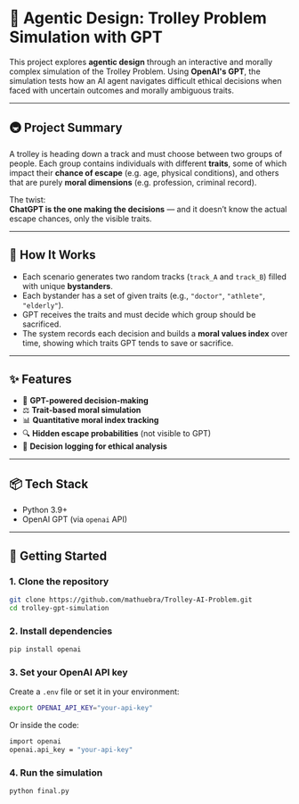 # 🧠 Agentic Design: Trolley Problem Simulation with GPT

This project explores **agentic design** through an interactive and morally complex simulation of the Trolley Problem. Using **OpenAI's GPT**, the simulation tests how an AI agent navigates difficult ethical decisions when faced with uncertain outcomes and morally ambiguous traits.

---

## 🚇 Project Summary

A trolley is heading down a track and must choose between two groups of people. Each group contains individuals with different **traits**, some of which impact their **chance of escape** (e.g. age, physical conditions), and others that are purely **moral dimensions** (e.g. profession, criminal record).

The twist:  
**ChatGPT is the one making the decisions** — and it doesn’t know the actual escape chances, only the visible traits.

---

## 🧩 How It Works

- Each scenario generates two random tracks (`track_A` and `track_B`) filled with unique **bystanders**.
- Each bystander has a set of given traits (e.g., `"doctor"`, `"athlete"`, `"elderly"`).
- GPT receives the traits and must decide which group should be sacrificed.
- The system records each decision and builds a **moral values index** over time, showing which traits GPT tends to save or sacrifice.

---

## ✨ Features

- 🤖 **GPT-powered decision-making**
- ⚖️ **Trait-based moral simulation**
- 📊 **Quantitative moral index tracking**
- 🔍 **Hidden escape probabilities** (not visible to GPT)
- 📝 **Decision logging for ethical analysis**

---

## 📦 Tech Stack

- Python 3.9+
- OpenAI GPT (via `openai` API)


---

## 🔧 Getting Started

### 1. Clone the repository

```bash
git clone https://github.com/mathuebra/Trolley-AI-Problem.git
cd trolley-gpt-simulation
```

### 2. Install dependencies

```bash
pip install openai
```

### 3. Set your OpenAI API key

Create a `.env` file or set it in your environment:

```bash
export OPENAI_API_KEY="your-api-key"
```
Or inside the code:

```bash
import openai
openai.api_key = "your-api-key"
```

### 4. Run the simulation

```bash
python final.py
```

